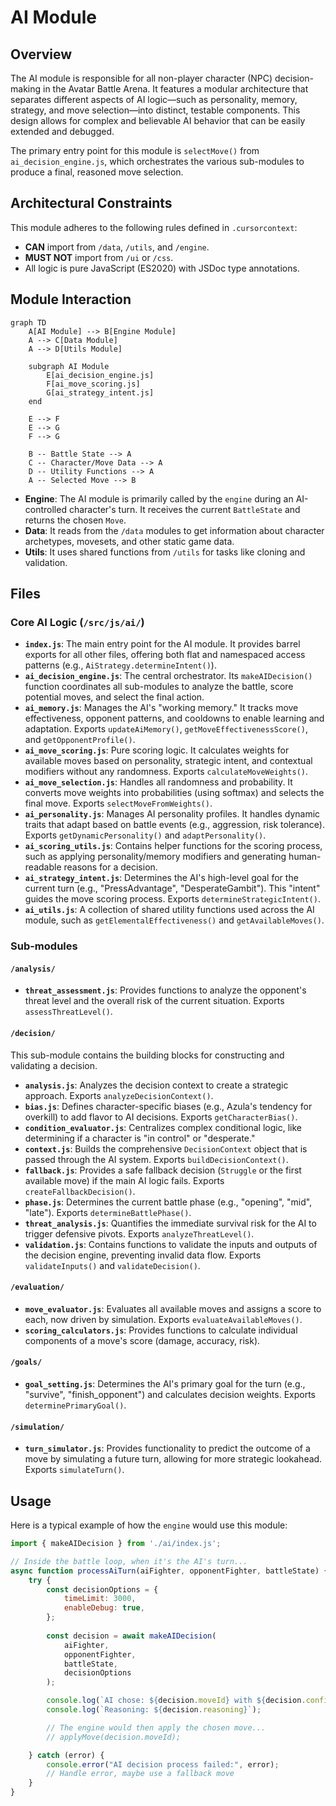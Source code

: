 # AI Module

## Overview

The AI module is responsible for all non-player character (NPC) decision-making in the Avatar Battle Arena. It features a modular architecture that separates different aspects of AI logic—such as personality, memory, strategy, and move selection—into distinct, testable components. This design allows for complex and believable AI behavior that can be easily extended and debugged.

The primary entry point for this module is `selectMove()` from `ai_decision_engine.js`, which orchestrates the various sub-modules to produce a final, reasoned move selection.

## Architectural Constraints

This module adheres to the following rules defined in `.cursorcontext`:
- **CAN** import from `/data`, `/utils`, and `/engine`.
- **MUST NOT** import from `/ui` or `/css`.
- All logic is pure JavaScript (ES2020) with JSDoc type annotations.

## Module Interaction

```mermaid
graph TD
    A[AI Module] --> B[Engine Module]
    A --> C[Data Module]
    A --> D[Utils Module]

    subgraph AI Module
        E[ai_decision_engine.js]
        F[ai_move_scoring.js]
        G[ai_strategy_intent.js]
    end

    E --> F
    E --> G
    F --> G

    B -- Battle State --> A
    C -- Character/Move Data --> A
    D -- Utility Functions --> A
    A -- Selected Move --> B
```

- **Engine**: The AI module is primarily called by the `engine` during an AI-controlled character's turn. It receives the current `BattleState` and returns the chosen `Move`.
- **Data**: It reads from the `/data` modules to get information about character archetypes, movesets, and other static game data.
- **Utils**: It uses shared functions from `/utils` for tasks like cloning and validation.

## Files

### Core AI Logic (`/src/js/ai/`)

-   **`index.js`**: The main entry point for the AI module. It provides barrel exports for all other files, offering both flat and namespaced access patterns (e.g., `AiStrategy.determineIntent()`).
-   **`ai_decision_engine.js`**: The central orchestrator. Its `makeAIDecision()` function coordinates all sub-modules to analyze the battle, score potential moves, and select the final action.
-   **`ai_memory.js`**: Manages the AI's "working memory." It tracks move effectiveness, opponent patterns, and cooldowns to enable learning and adaptation. Exports `updateAiMemory()`, `getMoveEffectivenessScore()`, and `getOpponentProfile()`.
-   **`ai_move_scoring.js`**: Pure scoring logic. It calculates weights for available moves based on personality, strategic intent, and contextual modifiers without any randomness. Exports `calculateMoveWeights()`.
-   **`ai_move_selection.js`**: Handles all randomness and probability. It converts move weights into probabilities (using softmax) and selects the final move. Exports `selectMoveFromWeights()`.
-   **`ai_personality.js`**: Manages AI personality profiles. It handles dynamic traits that adapt based on battle events (e.g., aggression, risk tolerance). Exports `getDynamicPersonality()` and `adaptPersonality()`.
-   **`ai_scoring_utils.js`**: Contains helper functions for the scoring process, such as applying personality/memory modifiers and generating human-readable reasons for a decision.
-   **`ai_strategy_intent.js`**: Determines the AI's high-level goal for the current turn (e.g., "PressAdvantage", "DesperateGambit"). This "intent" guides the move scoring process. Exports `determineStrategicIntent()`.
-   **`ai_utils.js`**: A collection of shared utility functions used across the AI module, such as `getElementalEffectiveness()` and `getAvailableMoves()`.

### Sub-modules

#### `/analysis/`
- **`threat_assessment.js`**: Provides functions to analyze the opponent's threat level and the overall risk of the current situation. Exports `assessThreatLevel()`.

#### `/decision/`
This sub-module contains the building blocks for constructing and validating a decision.
- **`analysis.js`**: Analyzes the decision context to create a strategic approach. Exports `analyzeDecisionContext()`.
- **`bias.js`**: Defines character-specific biases (e.g., Azula's tendency for overkill) to add flavor to AI decisions. Exports `getCharacterBias()`.
- **`condition_evaluator.js`**: Centralizes complex conditional logic, like determining if a character is "in control" or "desperate."
- **`context.js`**: Builds the comprehensive `DecisionContext` object that is passed through the AI system. Exports `buildDecisionContext()`.
- **`fallback.js`**: Provides a safe fallback decision (`Struggle` or the first available move) if the main AI logic fails. Exports `createFallbackDecision()`.
- **`phase.js`**: Determines the current battle phase (e.g., "opening", "mid", "late"). Exports `determineBattlePhase()`.
- **`threat_analysis.js`**: Quantifies the immediate survival risk for the AI to trigger defensive pivots. Exports `analyzeThreatLevel()`.
- **`validation.js`**: Contains functions to validate the inputs and outputs of the decision engine, preventing invalid data flow. Exports `validateInputs()` and `validateDecision()`.

#### `/evaluation/`
- **`move_evaluator.js`**: Evaluates all available moves and assigns a score to each, now driven by simulation. Exports `evaluateAvailableMoves()`.
- **`scoring_calculators.js`**: Provides functions to calculate individual components of a move's score (damage, accuracy, risk).

#### `/goals/`
- **`goal_setting.js`**: Determines the AI's primary goal for the turn (e.g., "survive", "finish_opponent") and calculates decision weights. Exports `determinePrimaryGoal()`.

#### `/simulation/`
- **`turn_simulator.js`**: Provides functionality to predict the outcome of a move by simulating a future turn, allowing for more strategic lookahead. Exports `simulateTurn()`.

## Usage

Here is a typical example of how the `engine` would use this module:

```javascript
import { makeAIDecision } from './ai/index.js';

// Inside the battle loop, when it's the AI's turn...
async function processAiTurn(aiFighter, opponentFighter, battleState) {
    try {
        const decisionOptions = {
            timeLimit: 3000,
            enableDebug: true,
        };
        
        const decision = await makeAIDecision(
            aiFighter,
            opponentFighter,
            battleState,
            decisionOptions
        );

        console.log(`AI chose: ${decision.moveId} with ${decision.confidence.toFixed(2)} confidence.`);
        console.log(`Reasoning: ${decision.reasoning}`);

        // The engine would then apply the chosen move...
        // applyMove(decision.moveId);

    } catch (error) {
        console.error("AI decision process failed:", error);
        // Handle error, maybe use a fallback move
    }
} 